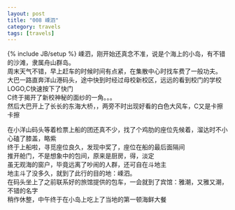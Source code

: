 ```yaml
---
layout: post
title: "008 嵊泗"
category: travels 
tags: [travels]
---
```

{% include JB/setup %}
嵊泗，刚开始还真念不准，说是个海上的小岛，有不错的沙滩，隶属舟山群岛。    
周末天气不错，早上赶车的时候时间有点紧，在集散中心时找车费了一般功夫。  
大巴一路直奔洋山港码头，途中快到时经过母校新校区，远远的看到校门的学校LOGO,C快速按下了快门  
C终于揭开了新校神秘的面纱的一角。。。    
然后大巴开上了长长的东海大桥，，两旁不时出现好看的白色大风车，C又是卡擦卡擦  


在小洋山码头等着检票上船的团还真不少，找了个鸡肋的座位先候着，溜达时不小心磕了膝盖，略紫  
终于上船啦，寻觅座位良久，发现中奖了，座位在船的最后面隔间  
推开舱门，不是想象中的包间，原来是厨房，得，淡定  
虽无观海的窗户，毕竟远离了吵闹的人群，还可自在斗地主    
地主斗了没多久，就到了此行的目的地：嵊泗。  
在码头坐上了之前联系好的旅馆提供的包车，一会就到了宾馆：雅潮，又雅又潮，不错的名字  
稍作休整，中午终于在小岛上吃上了当地的第一顿海鲜大餐  